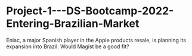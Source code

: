# Project-1---DS-Bootcamp-2022-Entering-Brazilian-Market
Eniac, a major Spanish player in the Apple products resale, is planning its expansion into Brazil. Would Magist be a good fit?
